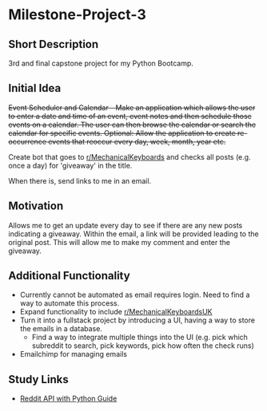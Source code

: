 # Milestone-Project-3

## Short Description
3rd and final capstone project for my Python Bootcamp.

## Initial Idea
~~Event Scheduler and Calendar - Make an application which allows the user to enter a date and time of an event, event notes and then schedule those events on a calendar. The user can then browse the calendar or search the calendar for specific events. Optional: Allow the application to create re-occurrence events that reoccur every day, week, month, year etc.~~

Create bot that goes to [r/MechanicalKeyboards][r/mk] and checks all posts (e.g. once a day) for 'giveaway' in the title. 

When there is, send links to me in an email.

## Motivation
Allows me to get an update every day to see if there are any new posts indicating a giveaway. Within the email, a link will be provided leading to the original post. This will allow me to make my comment and enter the giveaway.

## Additional Functionality
* Currently cannot be automated as email requires login. Need to find a way to automate this process.
* Expand functionality to include [r/MechanicalKeyboardsUK][r/mkuk]
* Turn it into a fullstack project by introducing a UI, having a way to store the emails in a database.
  * Find a way to integrate multiple things into the UI (e.g. pick which subreddit to search, pick keywords, pick how often the check runs)
* Emailchimp for managing emails

## Study Links
* [Reddit API with Python Guide][reddit-api-with-python]

[r/mk]: https://www.reddit.com/r/MechanicalKeyboards/
[r/mkuk]: https://www.reddit.com/r/MechanicalKeyboardsUK/
[reddit-api-with-python]: https://www.jcchouinard.com/reddit-api/
